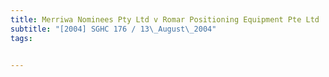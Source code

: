 ```yaml
---
title: Merriwa Nominees Pty Ltd v Romar Positioning Equipment Pte Ltd 
subtitle: "[2004] SGHC 176 / 13\_August\_2004"
tags:


---
```


